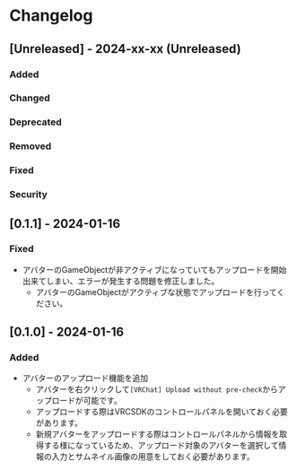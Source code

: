 # Changelog

## [Unreleased] - 2024-xx-xx (Unreleased)
### Added

### Changed

### Deprecated

### Removed

### Fixed

### Security

## [0.1.1] - 2024-01-16
### Fixed
- アバターのGameObjectが非アクティブになっていてもアップロードを開始出来てしまい、エラーが発生する問題を修正しました。
  - アバターのGameObjectがアクティブな状態でアップロードを行ってください。

## [0.1.0] - 2024-01-16
### Added
- アバターのアップロード機能を追加
  - アバターを右クリックして`[VRChat] Upload without pre-check`からアップロードが可能です。
  - アップロードする際はVRCSDKのコントロールパネルを開いておく必要があります。
  - 新規アバターをアップロードする際はコントロールパネルから情報を取得する様になっているため、アップロード対象のアバターを選択して情報の入力とサムネイル画像の用意をしておく必要があります。
